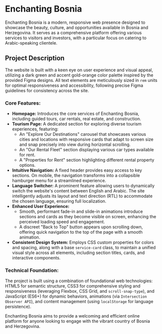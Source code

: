 # Enchanting Bosnia

Enchanting Bosnia is a modern, responsive web presence designed to showcase the beauty, culture, and opportunities available in Bosnia and Herzegovina. It serves as a comprehensive platform offering various services to visitors and investors, with a particular focus on catering to Arabic-speaking clientele.

## Project Description

The website is built with a keen eye on user experience and visual appeal, utilizing a dark green and accent gold-orange color palette inspired by the provided Figma designs. All text elements are meticulously sized in `rem` units for optimal responsiveness and accessibility, following precise Figma guidelines for consistency across the site.

### Core Features:

* **Homepage:** Introduces the core services of Enchanting Bosnia, including guided tours, car rentals, real estate, and construction.
* **Tourism Page:** A dedicated section for exploring diverse tourism experiences, featuring:
    * An "Explore Our Destinations" carousel that showcases various cities and locations with responsive cards that adapt to screen size and snap precisely into view during horizontal scrolling.
    * An "Our Rental Fleet" section displaying various car types available for rent.
    * A "Properties for Rent" section highlighting different rental property options.
* **Intuitive Navigation:** A fixed header provides easy access to key sections. On mobile, the navigation transforms into a collapsible hamburger menu for a streamlined experience.
* **Language Switcher:** A prominent feature allowing users to dynamically switch the website's content between English and Arabic. The site intelligently adjusts its layout and text direction (RTL) to accommodate the chosen language, ensuring full localization.
* **Enhanced User Experience:**
    * Smooth, performant fade-in and slide-in animations introduce sections and cards as they become visible on screen, enhancing the perceived loading speed and engagement.
    * A discreet "Back to Top" button appears upon scrolling down, offering quick navigation to the top of the page with a smooth animation.
* **Consistent Design System:** Employs CSS custom properties for colors and spacing, along with a base `service-card` class, to maintain a unified visual style across all elements, including section titles, cards, and interactive components.

### Technical Foundation:

The project is built using a combination of foundational web technologies: HTML5 for semantic structure, CSS3 for comprehensive styling and responsiveness (leveraging Flexbox, CSS Grid, and `scroll-snap-type`), and JavaScript (ES6+) for dynamic behaviors, animations (via `Intersection Observer API`), and content management (using `localStorage` for language persistence).

Enchanting Bosnia aims to provide a welcoming and efficient online platform for anyone looking to engage with the vibrant country of Bosnia and Herzegovina.